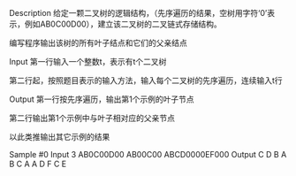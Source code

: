 Description
给定一颗二叉树的逻辑结构，（先序遍历的结果，空树用字符‘0’表示，例如AB0C00D00），建立该二叉树的二叉链式存储结构。

编写程序输出该树的所有叶子结点和它们的父亲结点

Input
第一行输入一个整数t，表示有t个二叉树

第二行起，按照题目表示的输入方法，输入每个二叉树的先序遍历，连续输入t行

Output
第一行按先序遍历，输出第1个示例的叶子节点

第二行输出第1个示例中与叶子相对应的父亲节点

以此类推输出其它示例的结果

Sample
#0
Input
3
AB0C00D00
AB00C00
ABCD0000EF000
Output
C D 
B A 
B C 
A A 
D F 
C E 